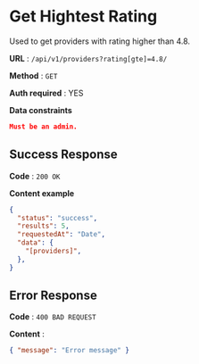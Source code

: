 # Get Hightest Rating

Used to get providers with rating higher than 4.8.

**URL** : `/api/v1/providers?rating[gte]=4.8/`

**Method** : `GET`

**Auth required** : YES

**Data constraints**

```json
Must be an admin.
```

## Success Response

**Code** : `200 OK`

**Content example**

```json
{
  "status": "success",
  "results": 5,
  "requestedAt": "Date",
  "data": {
    "[providers]",
  },
}
```

## Error Response

**Code** : `400 BAD REQUEST`

**Content** :

```json
{ "message": "Error message" }
```
